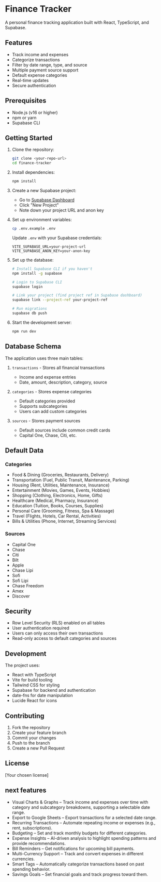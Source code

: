 # Finance Tracker

A personal finance tracking application built with React, TypeScript, and Supabase.

## Features

- Track income and expenses
- Categorize transactions
- Filter by date range, type, and source
- Multiple payment source support
- Default expense categories
- Real-time updates
- Secure authentication

## Prerequisites

- Node.js (v16 or higher)
- npm or yarn
- Supabase CLI

## Getting Started

1. Clone the repository:
   ```bash
   git clone <your-repo-url>
   cd finance-tracker
   ```

2. Install dependencies:
   ```bash
   npm install
   ```

3. Create a new Supabase project:
   - Go to [Supabase Dashboard](https://app.supabase.com)
   - Click "New Project"
   - Note down your project URL and anon key

4. Set up environment variables:
   ```bash
   cp .env.example .env
   ```
   Update `.env` with your Supabase credentials:
   ```
   VITE_SUPABASE_URL=your-project-url
   VITE_SUPABASE_ANON_KEY=your-anon-key
   ```

5. Set up the database:
   ```bash
   # Install Supabase CLI if you haven't
   npm install -g supabase

   # Login to Supabase CLI
   supabase login

   # Link your project (find project ref in Supabase dashboard)
   supabase link --project-ref your-project-ref

   # Run migrations
   supabase db push
   ```

6. Start the development server:
   ```bash
   npm run dev
   ```

## Database Schema

The application uses three main tables:

1. `transactions` - Stores all financial transactions
   - Income and expense entries
   - Date, amount, description, category, source

2. `categories` - Stores expense categories
   - Default categories provided
   - Supports subcategories
   - Users can add custom categories

3. `sources` - Stores payment sources
   - Default sources include common credit cards
   - Capital One, Chase, Citi, etc.

## Default Data

### Categories
- Food & Dining (Groceries, Restaurants, Delivery)
- Transportation (Fuel, Public Transit, Maintenance, Parking)
- Housing (Rent, Utilities, Maintenance, Insurance)
- Entertainment (Movies, Games, Events, Hobbies)
- Shopping (Clothing, Electronics, Home, Gifts)
- Healthcare (Medical, Pharmacy, Insurance)
- Education (Tuition, Books, Courses, Supplies)
- Personal Care (Grooming, Fitness, Spa & Massage)
- Travel (Flights, Hotels, Car Rental, Activities)
- Bills & Utilities (Phone, Internet, Streaming Services)

### Sources
- Capital One
- Chase
- Citi
- Bilt
- Apple
- Chase Lipi
- Sofi
- Sofi Lipi
- Chase Freedom
- Amex
- Discover

## Security

- Row Level Security (RLS) enabled on all tables
- User authentication required
- Users can only access their own transactions
- Read-only access to default categories and sources

## Development

The project uses:
- React with TypeScript
- Vite for build tooling
- Tailwind CSS for styling
- Supabase for backend and authentication
- date-fns for date manipulation
- Lucide React for icons

## Contributing

1. Fork the repository
2. Create your feature branch
3. Commit your changes
4. Push to the branch
5. Create a new Pull Request

## License

[Your chosen license] 

## next features
- Visual Charts & Graphs – Track income and expenses over time with category and subcategory breakdowns, supporting a selectable date range.
- Export to Google Sheets – Export transactions for a selected date range.
- Recurring Transactions – Automate repeating income or expenses (e.g., rent, subscriptions).
- Budgeting – Set and track monthly budgets for different categories.
- Expense Insights – AI-driven analysis to highlight spending patterns and provide recommendations.
- Bill Reminders – Get notifications for upcoming bill payments.
- Multi-Currency Support – Track and convert expenses in different currencies.
- Smart Tags – Automatically categorize transactions based on past spending behavior.
- Savings Goals – Set financial goals and track progress toward them.